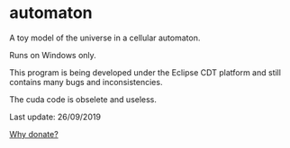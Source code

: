 # automaton
A toy model of the universe in a cellular automaton.

Runs on Windows only.

This program is being developed under the Eclipse CDT platform and still contains many bugs and inconsistencies.

The cuda code is obselete and useless.

Last update: 26/09/2019


[Why donate?](https://rawgit.com/automaton3d/automaton/master/donate.html)
